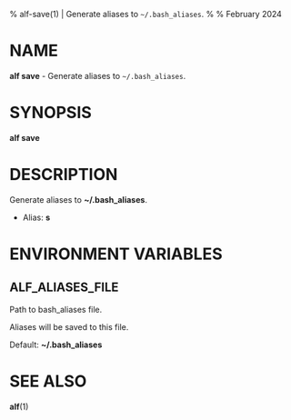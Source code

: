 % alf-save(1) | Generate aliases to `~/.bash_aliases`.
% 
% February 2024

NAME
==================================================

**alf save** - Generate aliases to `~/.bash_aliases`.

SYNOPSIS
==================================================

**alf save**

DESCRIPTION
==================================================

Generate aliases to **~/.bash_aliases**.

- Alias: **s**

ENVIRONMENT VARIABLES
==================================================

ALF_ALIASES_FILE
--------------------------------------------------

Path to bash_aliases file.

Aliases will be saved to this file.

Default: **~/.bash_aliases**



SEE ALSO
==================================================

**alf**(1)


